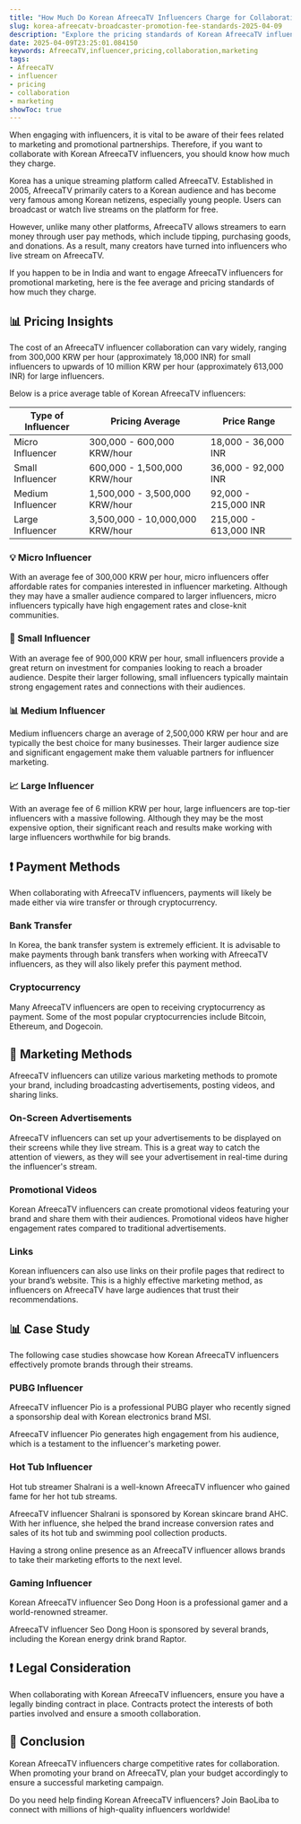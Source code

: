 ```yaml
---
title: "How Much Do Korean AfreecaTV Influencers Charge for Collaboration?"
slug: korea-afreecatv-broadcaster-promotion-fee-standards-2025-04-09
description: "Explore the pricing standards of Korean AfreecaTV influencers for collaboration from India, including market overview, case studies, and payment channels."
date: 2025-04-09T23:25:01.084150
keywords: AfreecaTV,influencer,pricing,collaboration,marketing
tags:
- AfreecaTV
- influencer
- pricing
- collaboration
- marketing
showToc: true
---
```


When engaging with influencers, it is vital to be aware of their fees related to marketing and promotional partnerships. Therefore, if you want to collaborate with Korean AfreecaTV influencers, you should know how much they charge.

Korea has a unique streaming platform called AfreecaTV. Established in 2005, AfreecaTV primarily caters to a Korean audience and has become very famous among Korean netizens, especially young people. Users can broadcast or watch live streams on the platform for free.

However, unlike many other platforms, AfreecaTV allows streamers to earn money through user pay methods, which include tipping, purchasing goods, and donations. As a result, many creators have turned into influencers who live stream on AfreecaTV.

If you happen to be in India and want to engage AfreecaTV influencers for promotional marketing, here is the fee average and pricing standards of how much they charge.

## 📊 Pricing Insights

The cost of an AfreecaTV influencer collaboration can vary widely, ranging from 300,000 KRW per hour (approximately 18,000 INR) for small influencers to upwards of 10 million KRW per hour (approximately 613,000 INR) for large influencers. 

Below is a price average table of Korean AfreecaTV influencers:


| Type of Influencer | Pricing Average | Price Range |
|-------------------|----------------|-------------|
| Micro Influencer | 300,000 - 600,000 KRW/hour | 18,000 - 36,000 INR |
| Small Influencer | 600,000 - 1,500,000 KRW/hour | 36,000 - 92,000 INR |
| Medium Influencer | 1,500,000 - 3,500,000 KRW/hour | 92,000 - 215,000 INR |
| Large Influencer | 3,500,000 - 10,000,000 KRW/hour | 215,000 - 613,000 INR |

### 💡 Micro Influencer

With an average fee of 300,000 KRW per hour, micro influencers offer affordable rates for companies interested in influencer marketing. Although they may have a smaller audience compared to larger influencers, micro influencers typically have high engagement rates and close-knit communities. 

### 📢 Small Influencer

With an average fee of 900,000 KRW per hour, small influencers provide a great return on investment for companies looking to reach a broader audience. Despite their larger following, small influencers typically maintain strong engagement rates and connections with their audiences. 

### 📊 Medium Influencer

Medium influencers charge an average of 2,500,000 KRW per hour and are typically the best choice for many businesses. Their larger audience size and significant engagement make them valuable partners for influencer marketing.

### 📈 Large Influencer

With an average fee of 6 million KRW per hour, large influencers are top-tier influencers with a massive following. Although they may be the most expensive option, their significant reach and results make working with large influencers worthwhile for big brands. 

## ❗ Payment Methods

When collaborating with AfreecaTV influencers, payments will likely be made either via wire transfer or through cryptocurrency. 

### Bank Transfer

In Korea, the bank transfer system is extremely efficient. It is advisable to make payments through bank transfers when working with AfreecaTV influencers, as they will also likely prefer this payment method. 

### Cryptocurrency

Many AfreecaTV influencers are open to receiving cryptocurrency as payment. Some of the most popular cryptocurrencies include Bitcoin, Ethereum, and Dogecoin. 

## 📢 Marketing Methods

AfreecaTV influencers can utilize various marketing methods to promote your brand, including broadcasting advertisements, posting videos, and sharing links.

### On-Screen Advertisements

AfreecaTV influencers can set up your advertisements to be displayed on their screens while they live stream. This is a great way to catch the attention of viewers, as they will see your advertisement in real-time during the influencer's stream. 

### Promotional Videos

Korean AfreecaTV influencers can create promotional videos featuring your brand and share them with their audiences. Promotional videos have higher engagement rates compared to traditional advertisements. 

### Links

Korean influencers can also use links on their profile pages that redirect to your brand’s website. This is a highly effective marketing method, as influencers on AfreecaTV have large audiences that trust their recommendations. 

## 📊 Case Study

The following case studies showcase how Korean AfreecaTV influencers effectively promote brands through their streams.

### PUBG Influencer

AfreecaTV influencer Pio is a professional PUBG player who recently signed a sponsorship deal with Korean electronics brand MSI. 

AfreecaTV influencer Pio generates high engagement from his audience, which is a testament to the influencer's marketing power. 

### Hot Tub Influencer

Hot tub streamer Shalrani is a well-known AfreecaTV influencer who gained fame for her hot tub streams. 

AfreecaTV influencer Shalrani is sponsored by Korean skincare brand AHC. With her influence, she helped the brand increase conversion rates and sales of its hot tub and swimming pool collection products. 

Having a strong online presence as an AfreecaTV influencer allows brands to take their marketing efforts to the next level. 

### Gaming Influencer

Korean AfreecaTV influencer Seo Dong Hoon is a professional gamer and a world-renowned streamer. 

AfreecaTV influencer Seo Dong Hoon is sponsored by several brands, including the Korean energy drink brand Raptor. 

## ❗ Legal Consideration

When collaborating with Korean AfreecaTV influencers, ensure you have a legally binding contract in place. Contracts protect the interests of both parties involved and ensure a smooth collaboration. 

## 📢 Conclusion

Korean AfreecaTV influencers charge competitive rates for collaboration. When promoting your brand on AfreecaTV, plan your budget accordingly to ensure a successful marketing campaign. 

Do you need help finding Korean AfreecaTV influencers? Join BaoLiba to connect with millions of high-quality influencers worldwide!